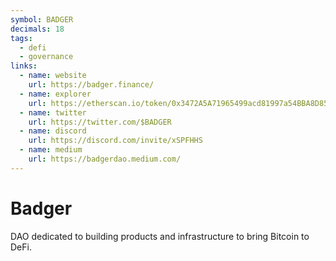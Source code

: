 ```yaml
---
symbol: BADGER
decimals: 18
tags:
  - defi
  - governance
links:
  - name: website
    url: https://badger.finance/
  - name: explorer
    url: https://etherscan.io/token/0x3472A5A71965499acd81997a54BBA8D852C6E53d
  - name: twitter
    url: https://twitter.com/$BADGER
  - name: discord
    url: https://discord.com/invite/xSPFHHS
  - name: medium
    url: https://badgerdao.medium.com/
---
```


# Badger

DAO dedicated to building products and infrastructure to bring Bitcoin to DeFi.
